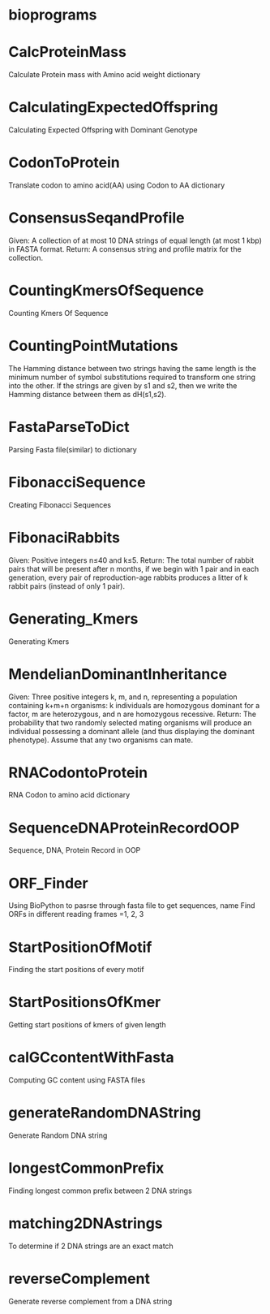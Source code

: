 # bioprograms

# CalcProteinMass
Calculate Protein mass with Amino acid weight dictionary

# CalculatingExpectedOffspring
Calculating Expected Offspring with Dominant Genotype

# CodonToProtein
Translate codon to amino acid(AA) using Codon to AA dictionary

# ConsensusSeqandProfile
Given: A collection of at most 10 DNA strings of equal length (at most 1 kbp) in FASTA format.
Return: A consensus string and profile matrix for the collection. 

# CountingKmersOfSequence
Counting Kmers Of Sequence

# CountingPointMutations
The Hamming distance between two strings having the same length is the minimum number of symbol substitutions
required to transform one string into the other. If the strings are given by s1 and s2, then we write the Hamming
distance between them as dH(s1,s2).

# FastaParseToDict
Parsing Fasta file(similar) to dictionary

# FibonacciSequence
Creating Fibonacci Sequences

# FibonaciRabbits
Given: Positive integers n≤40 and k≤5.
Return: The total number of rabbit pairs that will be present after n months, if we begin with 1 pair and in each
generation, every pair of reproduction-age rabbits produces a litter of k rabbit pairs (instead of only 1 pair).

# Generating_Kmers
Generating Kmers

# MendelianDominantInheritance
Given: Three positive integers k, m, and n, representing a population containing k+m+n organisms:
k individuals are homozygous dominant for a factor, m are heterozygous, and n are homozygous recessive.
Return: The probability that two randomly selected mating organisms will produce an individual possessing a
dominant allele (and thus displaying the dominant phenotype). Assume that any two organisms can mate.

# RNACodontoProtein
RNA Codon to amino acid dictionary

# SequenceDNAProteinRecordOOP
Sequence, DNA, Protein Record in OOP

# ORF_Finder
Using BioPython to pasrse through fasta file to get sequences, name
Find ORFs in different reading frames =1, 2, 3 

# StartPositionOfMotif
Finding the start positions of every motif

# StartPositionsOfKmer
Getting start positions of kmers of given length

# calGCcontentWithFasta
Computing GC content using FASTA files

# generateRandomDNAString
Generate Random DNA string

# longestCommonPrefix
Finding longest common prefix between 2 DNA strings

# matching2DNAstrings
To determine if 2 DNA strings are an exact match

# reverseComplement
Generate reverse complement from a DNA string
